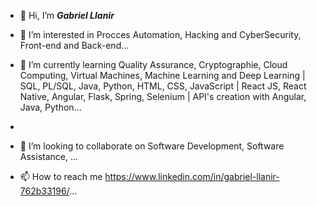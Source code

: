 - 👋 Hi, I’m ***Gabriel Llanir***
- 👀 I’m interested in Procces Automation, Hacking and CyberSecurity, Front-end and Back-end...

- 🌱 I’m currently learning Quality Assurance, Cryptographie, Cloud Computing, Virtual Machines, Machine Learning and Deep Learning | SQL, PL/SQL, Java, Python, HTML, CSS, JavaScript | React JS, React Native, Angular, Flask, Spring, Selenium | API's creation with Angular, Java, Python...
- 
- 💞️ I’m looking to collaborate on Software Development, Software Assistance, ...
- 📫 How to reach me https://www.linkedin.com/in/gabriel-llanir-762b33196/...

<!---
InsaneXurow10/InsaneXurow10 is a ✨ special ✨ repository because its `README.md` (this file) appears on your GitHub profile.
You can click the Preview link to take a look at your changes.
--->
